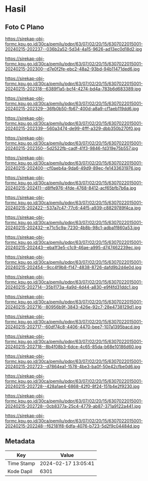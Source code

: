 # Hasil

## Foto C Plano

https://sirekap-obj-formc.kpu.go.id/30ca/pemilu/pdpr/63/07/02/20/15/6307022015001-20240215-202237--036b2a52-5d34-4a15-9626-ad13ec0d18d2.jpg

https://sirekap-obj-formc.kpu.go.id/30ca/pemilu/pdpr/63/07/02/20/15/6307022015001-20240215-202300--d7e0f2fe-ebc2-48a2-93bd-94b11471ded6.jpg

https://sirekap-obj-formc.kpu.go.id/30ca/pemilu/pdpr/63/07/02/20/15/6307022015001-20240215-202318--6389f1a5-bcf4-4274-bd4a-783b6d683389.jpg

https://sirekap-obj-formc.kpu.go.id/30ca/pemilu/pdpr/63/07/02/20/15/6307022015001-20240215-202329--36fb0b50-fb67-400d-a8a9-cf1aeb119dd6.jpg

https://sirekap-obj-formc.kpu.go.id/30ca/pemilu/pdpr/63/07/02/20/15/6307022015001-20240215-202339--560a3474-de99-4fff-a329-dbb350b270f0.jpg

https://sirekap-obj-formc.kpu.go.id/30ca/pemilu/pdpr/63/07/02/20/15/6307022015001-20240215-202350--5d2522fb-cadf-41f3-9846-fd319e75b557.jpg

https://sirekap-obj-formc.kpu.go.id/30ca/pemilu/pdpr/63/07/02/20/15/6307022015001-20240215-202400--cf0aeb4a-9da6-49d9-89ec-fe1433631976.jpg

https://sirekap-obj-formc.kpu.go.id/30ca/pemilu/pdpr/63/07/02/20/15/6307022015001-20240215-202411--d8ffe976-4fde-4768-8412-acf65bfb7b6a.jpg

https://sirekap-obj-formc.kpu.go.id/30ca/pemilu/pdpr/63/07/02/20/15/6307022015001-20240215-202422--537a7c47-77c6-44f5-a939-c8829789f4ca.jpg

https://sirekap-obj-formc.kpu.go.id/30ca/pemilu/pdpr/63/07/02/20/15/6307022015001-20240215-202432--e71c5c9a-7230-4b8b-98c1-adba1f860a53.jpg

https://sirekap-obj-formc.kpu.go.id/30ca/pemilu/pdpr/63/07/02/20/15/6307022015001-20240215-202443--eba1f3e5-c1c9-46ae-a995-d747462239ec.jpg

https://sirekap-obj-formc.kpu.go.id/30ca/pemilu/pdpr/63/07/02/20/15/6307022015001-20240215-202454--9cc4f9b8-f147-4838-8726-dafd9b2d4e0d.jpg

https://sirekap-obj-formc.kpu.go.id/30ca/pemilu/pdpr/63/07/02/20/15/6307022015001-20240215-202714--35b1173a-4a9d-4d44-a830-e9f4fd31ddc1.jpg

https://sirekap-obj-formc.kpu.go.id/30ca/pemilu/pdpr/63/07/02/20/15/6307022015001-20240215-202716--80956b9f-3843-426e-92c7-28e4738129d1.jpg

https://sirekap-obj-formc.kpu.go.id/30ca/pemilu/pdpr/63/07/02/20/15/6307022015001-20240215-202717--60df74c8-4406-4470-bee7-107a1395bacd.jpg

https://sirekap-obj-formc.kpu.go.id/30ca/pemilu/pdpr/63/07/02/20/15/6307022015001-20240215-202718--8b4f08b3-6dce-4c65-85da-b68e10186d60.jpg

https://sirekap-obj-formc.kpu.go.id/30ca/pemilu/pdpr/63/07/02/20/15/6307022015001-20240215-202723--d7864ea1-1578-4be3-ba0f-50e42cfbe0d6.jpg

https://sirekap-obj-formc.kpu.go.id/30ca/pemilu/pdpr/63/07/02/20/15/6307022015001-20240215-202728--428a1ae4-6868-42f0-8f24-151b4e2f9230.jpg

https://sirekap-obj-formc.kpu.go.id/30ca/pemilu/pdpr/63/07/02/20/15/6307022015001-20240215-202728--0cb8377a-25c4-4779-ab87-371a9122a441.jpg

https://sirekap-obj-formc.kpu.go.id/30ca/pemilu/pdpr/63/07/02/20/15/6307022015001-20240215-202248--f62181f8-6dfa-4076-b723-5d2f9c04484d.jpg


## Metadata

| Key        | Value               |
| ---------- | ------------------- |
| Time Stamp | 2024-02-17 13:05:41 |
| Kode Dapil | 6301                |



